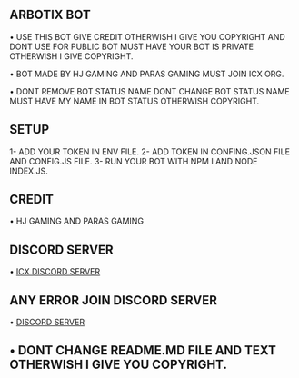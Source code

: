## ARBOTIX BOT

• USE THIS BOT GIVE CREDIT OTHERWISH I GIVE YOU COPYRIGHT AND DONT USE FOR PUBLIC BOT MUST HAVE YOUR BOT IS PRIVATE OTHERWISH I GIVE COPYRIGHT.

• BOT MADE BY HJ GAMING AND PARAS GAMING MUST JOIN ICX ORG.

• DONT REMOVE BOT STATUS NAME DONT CHANGE BOT STATUS NAME MUST HAVE MY NAME IN BOT STATUS OTHERWISH COPYRIGHT.

## SETUP
1- ADD YOUR TOKEN IN ENV FILE.
2- ADD TOKEN IN CONFING.JSON FILE AND CONFIG.JS FILE.
3- RUN YOUR BOT WITH NPM I AND NODE INDEX.JS.

## CREDIT
• HJ GAMING AND PARAS GAMING

## DISCORD SERVER
• [ICX DISCORD SERVER](https://discord.gg/vuyThNeAzj)

## ANY ERROR JOIN DISCORD SERVER
• [DISCORD SERVER](https://discord.gg/vuyThNeAzj)

## • DONT CHANGE README.MD FILE AND TEXT OTHERWISH I GIVE YOU COPYRIGHT.
